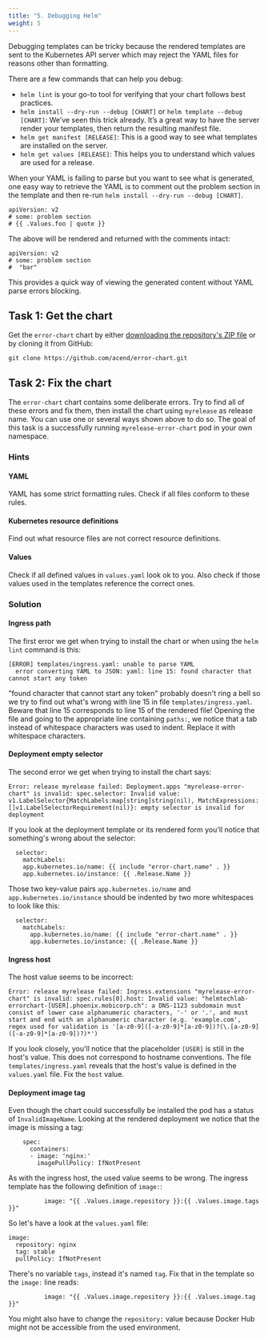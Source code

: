 ```yaml
---
title: "5. Debugging Helm"
weight: 5
---
```


Debugging templates can be tricky because the rendered templates are sent to the Kubernetes API server which may reject the YAML files for reasons other than formatting.

There are a few commands that can help you debug:

* `helm lint` is your go-to tool for verifying that your chart follows best practices.
* `helm install --dry-run --debug [CHART]` or `helm template --debug [CHART]`: We’ve seen this trick already. It’s a great way to have the server render your templates, then return the resulting manifest file.
* `helm get manifest [RELEASE]`: This is a good way to see what templates are installed on the server.
* `helm get values [RELEASE]`: This helps you to understand which values are used for a release.

When your YAML is failing to parse but you want to see what is generated, one easy way to retrieve the YAML is to comment out the problem section in the template and then re-run `helm install --dry-run --debug [CHART]`.

```
apiVersion: v2
# some: problem section
# {{ .Values.foo | quote }}
```

The above will be rendered and returned with the comments intact:

```
apiVersion: v2
# some: problem section
#  "bar"
```

This provides a quick way of viewing the generated content without YAML parse errors blocking.


## Task 1: Get the chart

Get the `error-chart` chart by either [downloading the repository's ZIP file](https://github.com/acend/error-chart/archive/master.zip) or by cloning it from GitHub:

```
git clone https://github.com/acend/error-chart.git
```


## Task 2: Fix the chart

The `error-chart` chart contains some deliberate errors. Try to find all of these errors and fix them, then install the chart using `myrelease` as release name. You can use one or several ways shown above to do so.
The goal of this task is a successfully running `myrelease-error-chart` pod in your own namespace.


### Hints


#### YAML

YAML has some strict formatting rules. Check if all files conform to these rules.


#### Kubernetes resource definitions

Find out what resource files are not correct resource definitions.


#### Values

Check if all defined values in `values.yaml` look ok to you. Also check if those values used in the templates reference the correct ones.


### Solution


#### Ingress path

The first error we get when trying to install the chart or when using the `helm lint` command is this:

```
[ERROR] templates/ingress.yaml: unable to parse YAML
  error converting YAML to JSON: yaml: line 15: found character that cannot start any token
```

"found character that cannot start any token" probably doesn't ring a bell so we try to find out what's wrong with line 15 in file `templates/ingress.yaml`. Beware that line 15 corresponds to line 15 of the rendered file! Opening the file and going to the appropriate line containing `paths:`, we notice that a tab instead of whitespace characters was used to indent. Replace it with whitespace characters.


#### Deployment empty selector

The second error we get when trying to install the chart says:

```
Error: release myrelease failed: Deployment.apps "myrelease-error-chart" is invalid: spec.selector: Invalid value: v1.LabelSelector{MatchLabels:map[string]string(nil), MatchExpressions:[]v1.LabelSelectorRequirement(nil)}: empty selector is invalid for deployment
```

If you look at the deployment template or its rendered form you'll notice that something's wrong about the selector:

```
  selector:
    matchLabels:
    app.kubernetes.io/name: {{ include "error-chart.name" . }}
    app.kubernetes.io/instance: {{ .Release.Name }}
```

Those two key-value pairs `app.kubernetes.io/name` and `app.kubernetes.io/instance` should be indented by two more whitespaces to look like this:

```
  selector:
    matchLabels:
      app.kubernetes.io/name: {{ include "error-chart.name" . }}
      app.kubernetes.io/instance: {{ .Release.Name }}
```


#### Ingress host

The host value seems to be incorrect:

```
Error: release myrelease failed: Ingress.extensions "myrelease-error-chart" is invalid: spec.rules[0].host: Invalid value: "helmtechlab-errorchart-[USER].phoenix.mobicorp.ch": a DNS-1123 subdomain must consist of lower case alphanumeric characters, '-' or '.', and must start and end with an alphanumeric character (e.g. 'example.com', regex used for validation is '[a-z0-9]([-a-z0-9]*[a-z0-9])?(\.[a-z0-9]([-a-z0-9]*[a-z0-9])?)*')
```

If you look closely, you'll notice that the placeholder `[USER]` is still in the host's value. This does not correspond to hostname conventions. The file `templates/ingress.yaml` reveals that the host's value is defined in the `values.yaml` file. Fix the `host` value.


#### Deployment image tag

Even though the chart could successfully be installed the pod has a status of `InvalidImageName`. Looking at the rendered deployment we notice that the image is missing a tag:

```
    spec:
      containers:
      - image: 'nginx:'
        imagePullPolicy: IfNotPresent
```

As with the ingress host, the used value seems to be wrong. The ingress template has the following definition of `image:`:

```
          image: "{{ .Values.image.repository }}:{{ .Values.image.tags }}"
```

So let's have a look at the `values.yaml` file:

```
image:
  repository: nginx
  tag: stable
  pullPolicy: IfNotPresent
```

There's no variable `tags`, instead it's named `tag`. Fix that in the template so the `image:` line reads:

```
          image: "{{ .Values.image.repository }}:{{ .Values.image.tag }}"
```

You might also have to change the `repository:` value because Docker Hub might not be accessible from the used environment.
